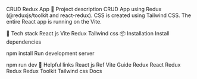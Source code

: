 CRUD Redux App
📄 Project description
CRUD App using Redux (@reduxjs/toolkit and react-redux). CSS is created using Tailwind CSS. The entire React app is running on the Vite.

🚀 Tech stack
React js
Vite
Redux
Tailwind css
📦 Installation
Install dependencies

npm install
Run development server

npm run dev
📌 Helpful links
React js Ref
Vite Guide
Redux React Redux
Redux Redux Toolkit
Tailwind css Docs
